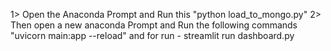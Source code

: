 1> Open the Anaconda Prompt and Run this "python load_to_mongo.py" 
2> Then open a new anaconda Prompt and Run the following commands "uvicorn main:app --reload" and for run - streamlit run dashboard.py

